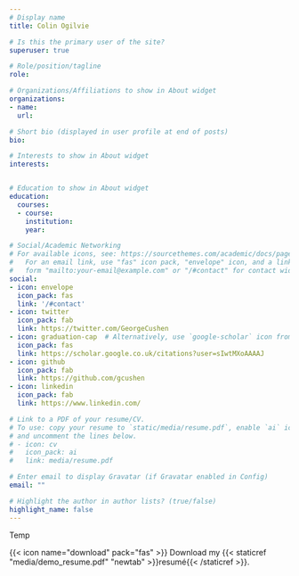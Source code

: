 ```yaml
---
# Display name
title: Colin Ogilvie

# Is this the primary user of the site?
superuser: true

# Role/position/tagline
role: 

# Organizations/Affiliations to show in About widget
organizations:
- name:
  url: 

# Short bio (displayed in user profile at end of posts)
bio: 

# Interests to show in About widget
interests:


# Education to show in About widget
education:
  courses:
  - course: 
    institution: 
    year:

# Social/Academic Networking
# For available icons, see: https://sourcethemes.com/academic/docs/page-builder/#icons
#   For an email link, use "fas" icon pack, "envelope" icon, and a link in the
#   form "mailto:your-email@example.com" or "/#contact" for contact widget.
social:
- icon: envelope
  icon_pack: fas
  link: '/#contact'
- icon: twitter
  icon_pack: fab
  link: https://twitter.com/GeorgeCushen
- icon: graduation-cap  # Alternatively, use `google-scholar` icon from `ai` icon pack
  icon_pack: fas
  link: https://scholar.google.co.uk/citations?user=sIwtMXoAAAAJ
- icon: github
  icon_pack: fab
  link: https://github.com/gcushen
- icon: linkedin
  icon_pack: fab
  link: https://www.linkedin.com/

# Link to a PDF of your resume/CV.
# To use: copy your resume to `static/media/resume.pdf`, enable `ai` icons in `params.toml`, 
# and uncomment the lines below.
# - icon: cv
#   icon_pack: ai
#   link: media/resume.pdf

# Enter email to display Gravatar (if Gravatar enabled in Config)
email: ""

# Highlight the author in author lists? (true/false)
highlight_name: false
---
```


Temp

{{< icon name="download" pack="fas" >}} Download my {{< staticref "media/demo_resume.pdf" "newtab" >}}resumé{{< /staticref >}}.
